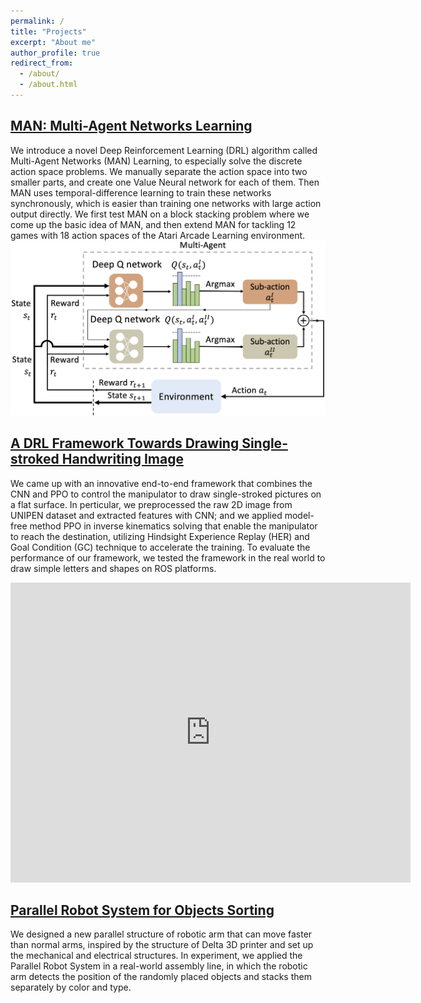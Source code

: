 ```yaml
---
permalink: /
title: "Projects"
excerpt: "About me"
author_profile: true
redirect_from: 
  - /about/
  - /about.html
---
```



[MAN: Multi-Agent Networks Learning](http://keqinw.github.io/MAN)
-----
We introduce a novel Deep Reinforcement Learning (DRL) algorithm called Multi-Agent Networks (MAN) Learning, to especially solve the discrete action space problems. We manually separate the action space into two smaller parts, and create one Value Neural network for each of them. Then MAN uses temporal-difference learning to train these networks synchronously, which is easier than training one networks with large action output directly. We first test MAN on a block stacking problem where we come up the basic idea of MAN, and then extend MAN for tackling 12 games with 18 action spaces of the Atari Arcade Learning environment.  
![](https://github.com/keqinw/keqinw.github.io/raw/master/images/pipeline.png "pipeline of MAN")  

[A DRL Framework Towards Drawing Single-stroked Handwriting Image](http://keqinw.github.io/draw)
-----
We came up with an innovative end-to-end framework that combines the CNN and PPO to control the manipulator to draw single-stroked pictures on a flat surface. In perticular, we preprocessed the raw 2D image from UNIPEN dataset and extracted features with CNN; and we applied model-free method PPO in inverse kinematics solving that enable the manipulator to reach the destination, utilizing Hindsight Experience Replay (HER) and Goal Condition (GC) technique to accelerate the training. To evaluate the performance of our framework, we tested the framework in the real world to draw simple letters and shapes on ROS platforms.  
<iframe
    width="640"
    height="480"
    src="https://www.youtube.com/embed/ylg1y9e7aGo"
    frameborder="0"
    allow="autoplay; encrypted-media"
    allowfullscreen
>
</iframe>

[Parallel Robot System for Objects Sorting](http://keqinw.github.io/parallel)
----
We designed a new parallel structure of robotic arm that can move faster than normal arms, inspired by the structure of Delta 3D printer and set up the mechanical and electrical structures. In experiment, we applied the Parallel Robot System in a real-world assembly line, in which the robotic arm detects the position of the randomly placed objects and stacks them separately by color and type.
